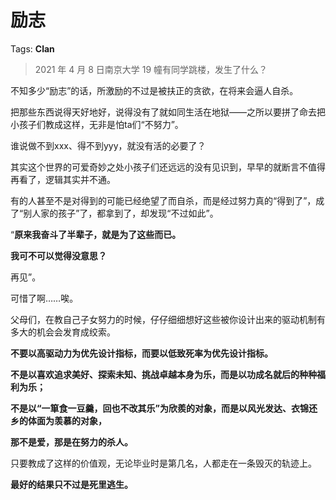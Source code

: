 # 励志

Tags: **Clan**

> 2021 年 4 月 8 日南京大学 19 幢有同学跳楼，发生了什么？



不知多少“励志”的话，所激励的不过是被扶正的贪欲，在将来会逼人自杀。

把那些东西说得天好地好，说得没有了就如同生活在地狱——之所以要拼了命去把小孩子们教成这样，无非是怕ta们“不努力”。

谁说做不到xxx、得不到yyy，就没有活的必要了？

其实这个世界的可爱奇妙之处小孩子们还远远的没有见识到，早早的就断言不值得再看了，逻辑其实并不通。

有的人甚至不是对得到的可能已经绝望了而自杀，而是经过努力真的“得到了”，成了“别人家的孩子”了，都拿到了，却发现“不过如此”。

“**原来我奋斗了半辈子，就是为了这些而已。**

**我可不可以觉得没意思？**

再见”。

  


可惜了啊……唉。

  


父母们，在教自己子女努力的时候，仔仔细细想好这些被你设计出来的驱动机制有多大的机会会发育成绞索。

**不要以高驱动力为优先设计指标，而要以低致死率为优先设计指标。**

  


**不是以喜欢追求美好、探索未知、挑战卓越本身为乐，而是以功成名就后的种种福利为乐；**

**不是以“一箪食一豆羹，回也不改其乐”为欣羨的对象，而是以风光发达、衣锦还乡的体面为羡慕的对象，**

**那不是爱，那是在努力的杀人。**

只要教成了这样的价值观，无论毕业时是第几名，人都走在一条毁灭的轨迹上。

**最好的结果只不过是死里逃生。**



